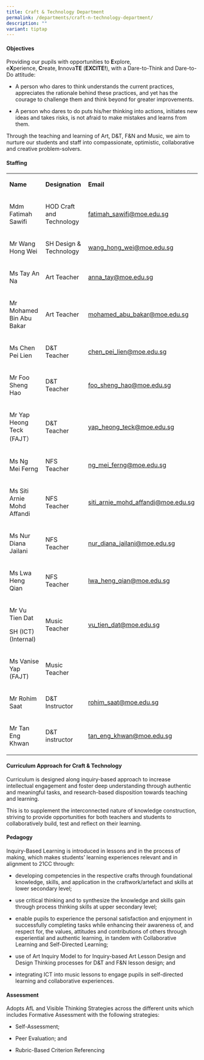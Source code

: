 ```yaml
---
title: Craft & Technology Department
permalink: /departments/craft-n-technology-department/
description: ""
variant: tiptap
---
```

<h4>Objectives</h4><p>Providing our pupils with opportunities to&nbsp;<strong>E</strong>xplore, e<strong>X</strong>perience,&nbsp;<strong>C</strong>reate,&nbsp;<strong>I</strong>nnova<strong>TE</strong>&nbsp;(<strong>EXCITE!</strong>), with a Dare-to-Think and Dare-to-Do attitude:</p><ul data-tight="true" class="tight"><li><p>A person who dares to think understands the current practices, appreciates the rationale behind these practices, and yet has the courage to challenge them and think beyond for greater improvements.</p></li><li><p>A person who dares to do puts his/her thinking into actions, initiates new ideas and takes risks, is not afraid to make mistakes and learns from them.</p></li></ul><p>Through the teaching and learning of Art, D&amp;T, F&amp;N and Music, we aim to nurture our students and staff into compassionate, optimistic, collaborative and creative problem-solvers.</p><h4>Staffing</h4><table><tbody><tr><td rowspan="1" colspan="1"><p><strong>Name</strong></p></td><td rowspan="1" colspan="1"><p><strong>Designation</strong></p></td><td rowspan="1" colspan="1"><p><strong>Email</strong></p></td></tr><tr><td rowspan="1" colspan="1"><p>Mdm Fatimah Sawifi</p></td><td rowspan="1" colspan="1"><p>HOD Craft and Technology</p></td><td rowspan="1" colspan="1"><p><a href="mailto:fatimah_sawifi@moe.edu.sg" rel="noopener noreferrer nofollow" target="">fatimah_sawifi@moe.edu.sg</a></p></td></tr><tr><td rowspan="1" colspan="1"><p>Mr Wang Hong Wei&nbsp;</p></td><td rowspan="1" colspan="1"><p>SH Design &amp; Technology</p></td><td rowspan="1" colspan="1"><p><a href="mailto:wang_hong_wei@moe.edu.sg" rel="noopener noreferrer nofollow" target="">wang_hong_wei@moe.edu.sg</a></p></td></tr><tr><td rowspan="1" colspan="1"><p>Ms Tay An Na</p></td><td rowspan="1" colspan="1"><p>Art Teacher</p></td><td rowspan="1" colspan="1"><p><a href="mailto:anna_tay@moe.edu.sg" rel="noopener noreferrer nofollow" target="">anna_tay@moe.edu.sg</a></p></td></tr><tr><td rowspan="1" colspan="1"><p>Mr Mohamed Bin Abu Bakar</p></td><td rowspan="1" colspan="1"><p>Art Teacher</p></td><td rowspan="1" colspan="1"><p><a href="mohamed_abu_bakar@moe.edu.sg" rel="noopener noreferrer nofollow" target="_blank">mohamed_abu_bakar@moe.edu.sg</a></p></td></tr><tr><td rowspan="1" colspan="1"><p>Ms Chen Pei Lien</p></td><td rowspan="1" colspan="1"><p>D&amp;T Teacher</p></td><td rowspan="1" colspan="1"><p><a href="mailto:chen_pei_lien@moe.edu.sg" rel="noopener noreferrer nofollow" target="">chen_pei_lien@moe.edu.sg</a></p></td></tr><tr><td rowspan="1" colspan="1"><p>Mr Foo Sheng Hao</p></td><td rowspan="1" colspan="1"><p>D&amp;T Teacher</p></td><td rowspan="1" colspan="1"><p><a href="mailto:foo_sheng_hao@moe.edu.sg" rel="noopener noreferrer nofollow" target="">foo_sheng_hao@moe.edu.sg</a></p></td></tr><tr><td rowspan="1" colspan="1"><p>Mr Yap Heong Teck (FAJT）</p></td><td rowspan="1" colspan="1"><p>D&amp;T Teacher</p></td><td rowspan="1" colspan="1"><p><a href="mailto:yap_heong_teck@moe.edu.sg" rel="noopener noreferrer nofollow" target="">yap_heong_teck@moe.edu.sg</a></p></td></tr><tr><td rowspan="1" colspan="1"><p>Ms Ng Mei Ferng</p></td><td rowspan="1" colspan="1"><p>NFS Teacher</p></td><td rowspan="1" colspan="1"><p><a href="mailto:ng_mei_ferng@moe.edu.sg" rel="noopener noreferrer nofollow" target="">ng_mei_ferng@moe.edu.sg</a></p></td></tr><tr><td rowspan="1" colspan="1"><p>Ms Siti Arnie Mohd Affandi</p></td><td rowspan="1" colspan="1"><p>NFS Teacher</p></td><td rowspan="1" colspan="1"><p><a href="mailto:siti_arnie_mohd_affandi@moe.edu.sg" rel="noopener noreferrer nofollow" target="">siti_arnie_mohd_affandi@moe.edu.sg</a></p></td></tr><tr><td rowspan="1" colspan="1"><p>Ms Nur Diana Jailani</p></td><td rowspan="1" colspan="1"><p>NFS Teacher</p></td><td rowspan="1" colspan="1"><p><a href="mailto:nur_diana_jailani@moe.edu.sg" rel="noopener noreferrer nofollow" target="">nur_diana_jailani@moe.edu.sg</a></p></td></tr><tr><td rowspan="1" colspan="1"><p>Ms Lwa Heng Qian</p></td><td rowspan="1" colspan="1"><p>NFS Teacher</p></td><td rowspan="1" colspan="1"><p><a href="lwa_heng_qian@moe.edu.sg" rel="noopener noreferrer nofollow" target="_blank">lwa_heng_qian@moe.edu.sg</a></p></td></tr><tr><td rowspan="1" colspan="1"><p>Mr Vu Tien Dat</p><p>SH (ICT) (Internal)</p></td><td rowspan="1" colspan="1"><p>Music Teacher</p></td><td rowspan="1" colspan="1"><p><a href="mailto:vu_tien_dat@moe.edu.sg" rel="noopener noreferrer nofollow" target="">vu_tien_dat@moe.edu.sg</a></p></td></tr><tr><td rowspan="1" colspan="1"><p>Ms Vanise Yap (FAJT)</p></td><td rowspan="1" colspan="1"><p>Music Teacher</p></td><td rowspan="1" colspan="1"><p></p></td></tr><tr><td rowspan="1" colspan="1"><p>Mr Rohim Saat</p></td><td rowspan="1" colspan="1"><p>D&amp;T Instructor</p></td><td rowspan="1" colspan="1"><p><a href="mailto:rohim_saat@moe.edu.sg" rel="noopener noreferrer nofollow" target="">rohim_saat@moe.edu.sg</a></p></td></tr><tr><td rowspan="1" colspan="1"><p>Mr Tan Eng Khwan</p></td><td rowspan="1" colspan="1"><p>D&amp;T instructor</p></td><td rowspan="1" colspan="1"><p><a href="mailto:tan_eng_khwan@moe.edu.sg" rel="noopener noreferrer nofollow" target="">tan_eng_khwan@moe.edu.sg</a></p></td></tr></tbody></table><h4>Curriculum Approach for Craft &amp; Technology</h4><p>Curriculum is designed along inquiry-based approach to increase intellectual engagement and foster deep understanding through authentic and meaningful tasks, and research-based&nbsp;disposition towards teaching and learning.</p><p>This is to supplement the interconnected nature of knowledge construction, striving to provide opportunities for both teachers and students to collaboratively build, test and reflect on their learning.</p><h4>Pedagogy</h4><p>Inquiry-Based Learning is introduced in lessons and in the process of making, which makes students’ learning experiences relevant and in alignment to 21CC through:</p><ul data-tight="true" class="tight"><li><p>developing competencies in the respective crafts through foundational knowledge, skills, and application in the craftwork/artefact and skills at lower secondary level;</p></li><li><p>use critical thinking and to synthesize the knowledge and skills gain through process thinking skills at upper secondary level;</p></li><li><p>enable pupils to experience the personal satisfaction and enjoyment in successfully completing tasks while enhancing their awareness of, and respect for, the values, attitudes and contributions of others through experiential and authentic learning, in tandem with Collaborative Learning and Self-Directed Learning;</p></li><li><p>use of Art Inquiry Model to for Inquiry-based Art Lesson Design and Design Thinking processes for D&amp;T and F&amp;N lesson design; and</p></li><li><p>integrating ICT into music lessons to engage pupils in self-directed learning and collaborative experiences.</p></li></ul><h4>Assessment</h4><p>Adopts AfL and Visible Thinking Strategies across the different units which includes Formative Assessment with the following strategies:</p><ul data-tight="true" class="tight"><li><p>Self-Assessment;</p></li><li><p>Peer Evaluation; and</p></li><li><p>Rubric-Based Criterion Referencing</p></li></ul><p></p>